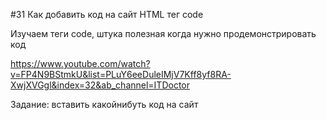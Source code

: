 #31 Как добавить код на сайт HTML тег code

Изучаем теги code, штука полезная когда нужно продемонстрировать код

https://www.youtube.com/watch?v=FP4N9BStmkU&list=PLuY6eeDuleIMjV7Kff8yf8RA-XwjXVGgl&index=32&ab_channel=ITDoctor

Задание: вставить какойнибуть код на сайт